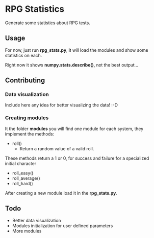 # RPG Statistics

Generate some statistics about RPG tests.

## Usage

For now, just run __rpg_stats.py__, it will load the modules and show some statistics on each.

Right now it shows __numpy.stats.describe()__, not the best output...

## Contributing

### Data visualization

Include here any idea for better visualizing the data! :-D

### Creating modules

It the folder __modules__ you will find one module for each system,
they implement the methods:
- roll()
  - Return a random value of a valid roll.

These methods return a 1 or 0, for success and failure for a specialized initial character
- roll_easy()
- roll_average()
- roll_hard()

After creating a new module load it in the __rpg_stats.py__.

## Todo

- Better data visualization
- Modules initialization for user defined parameters
- More modules